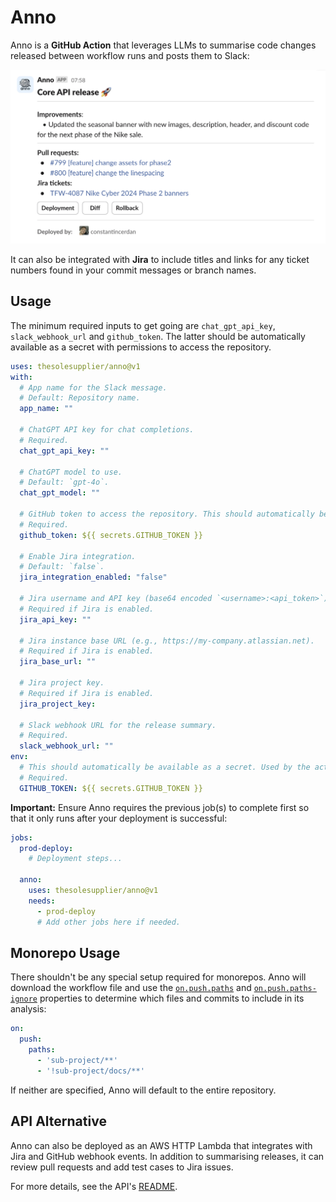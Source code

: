 # **Anno**
Anno is a **GitHub Action** that leverages LLMs to summarise code changes released between workflow runs and posts them to Slack:

<img src="docs/release_summary_example.png" alt="Release summary example" width="650">

It can also be integrated with **Jira** to include titles and links for any ticket numbers found in your commit messages or branch names.

## **Usage**

The minimum required inputs to get going are `chat_gpt_api_key`, `slack_webhook_url` and `github_token`. The latter should be automatically available as a secret with permissions to access the repository.

```yaml
uses: thesolesupplier/anno@v1
with:
  # App name for the Slack message.
  # Default: Repository name.
  app_name: ""

  # ChatGPT API key for chat completions.
  # Required.
  chat_gpt_api_key: ""

  # ChatGPT model to use.
  # Default: `gpt-4o`.
  chat_gpt_model: ""

  # GitHub token to access the repository. This should automatically be available as a secret.
  # Required.
  github_token: ${{ secrets.GITHUB_TOKEN }}

  # Enable Jira integration.
  # Default: `false`.
  jira_integration_enabled: "false"

  # Jira username and API key (base64 encoded `<username>:<api_token>`).
  # Required if Jira is enabled.
  jira_api_key: ""

  # Jira instance base URL (e.g., https://my-company.atlassian.net).
  # Required if Jira is enabled.
  jira_base_url: ""

  # Jira project key.
  # Required if Jira is enabled.
  jira_project_key:

  # Slack webhook URL for the release summary.
  # Required.
  slack_webhook_url: ""
env:
  # This should automatically be available as a secret. Used by the action to access the repository.
  # Required.
  GITHUB_TOKEN: ${{ secrets.GITHUB_TOKEN }}
```

**Important:** Ensure Anno requires the previous job(s) to complete first so that it only runs after your deployment is successful:

```yaml
jobs:
  prod-deploy:
    # Deployment steps...

  anno:
    uses: thesolesupplier/anno@v1
    needs:
      - prod-deploy
      # Add other jobs here if needed.
```


## Monorepo Usage

There shouldn't be any special setup required for monorepos. Anno will download the workflow file and use the [`on.push.paths`](https://docs.github.com/en/actions/writing-workflows/workflow-syntax-for-github-actions#example-including-paths) and [`on.push.paths-ignore`](https://docs.github.com/en/actions/writing-workflows/workflow-syntax-for-github-actions#example-excluding-paths) properties to determine which files and commits to include in its analysis:

```yaml
on:
  push:
    paths:
      - 'sub-project/**'
      - '!sub-project/docs/**'
```

If neither are specified, Anno will default to the entire repository.

## API Alternative

Anno can also be deployed as an AWS HTTP Lambda that integrates with Jira and GitHub webhook events. In addition to summarising releases, it can review pull requests and add test cases to Jira issues.

For more details, see the API's [README](api/README.md).
